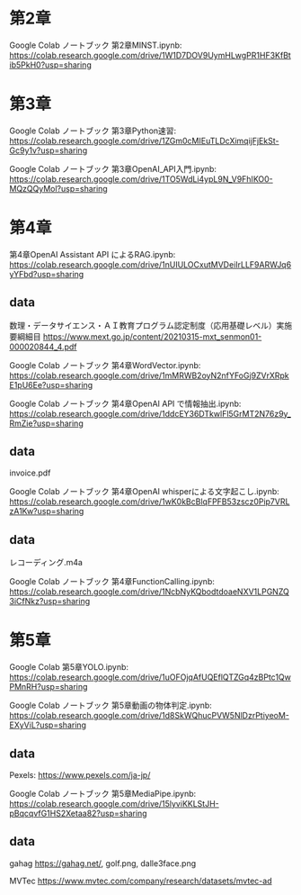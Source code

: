 
# 第2章

Google Colab ノートブック 第2章MINST.ipynb: <https://colab.research.google.com/drive/1W1D7DOV9UymHLwgPR1HF3KfBtib5PkH0?usp=sharing>


# 第3章

Google Colab ノートブック 第3章Python速習: <https://colab.research.google.com/drive/1ZGm0cMIEuTLDcXimqijFjEkSt-Gc9y1v?usp=sharing>

Google Colab ノートブック 第3章OpenAI_API入門.ipynb: <https://colab.research.google.com/drive/1TO5WdLi4ypL9N_V9FhIKO0-MQzQQyMol?usp=sharing>


# 第4章

第4章OpenAI Assistant API によるRAG.ipynb: <https://colab.research.google.com/drive/1nUIULOCxutMVDeiIrLLF9ARWJq6yYFbd?usp=sharing>
## data
数理・データサイエンス・ＡＩ教育プログラム認定制度（応用基礎レベル）実施要綱細目 <https://www.mext.go.jp/content/20210315-mxt_senmon01-000020844_4.pdf>

Google Colab ノートブック 第4章WordVector.ipynb: <https://colab.research.google.com/drive/1mMRWB2oyN2nfYFoGj9ZVrXRpkE1pU6Ee?usp=sharing>

Google Colab ノートブック 第4章OpenAI API で情報抽出.ipynb: <https://colab.research.google.com/drive/1ddcEY36DTkwlFl5GrMT2N76z9y_RmZie?usp=sharing>
## data
invoice.pdf

Google Colab ノートブック 第4章OpenAI whisperによる文字起こし.ipynb: <https://colab.research.google.com/drive/1wK0kBcBlqFPFB53zscz0Pip7VRLzA1Kw?usp=sharing>
## data
レコーディング.m4a

Google Colab ノートブック 第4章FunctionCalling.ipynb: <https://colab.research.google.com/drive/1NcbNyKQbodtdoaeNXV1LPGNZQ3iCfNkz?usp=sharing>

# 第5章

Google Colab 第5章YOLO.ipynb: <https://colab.research.google.com/drive/1uOFOjqAfUQEflQTZGq4zBPtc1QwPMnRH?usp=sharing>

Google Colab ノートブック 第5章動画の物体判定.ipynb: <https://colab.research.google.com/drive/1d8SkWQhucPVW5NlDzrPtiyeoM-EXyViL?usp=sharing>
## data
Pexels: <https://www.pexels.com/ja-jp/>

Google Colab ノートブック 第5章MediaPipe.ipynb: <https://colab.research.google.com/drive/15lyviKKLStJH-pBqcqvfG1HS2Xetaa82?usp=sharing>
## data
gahag <https://gahag.net/>, 
golf.png,
dalle3face.png

MVTec <https://www.mvtec.com/company/research/datasets/mvtec-ad>
